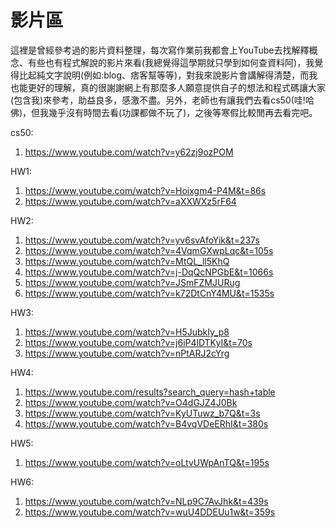 # 影片區
這裡是曾經參考過的影片資料整理，每次寫作業前我都會上YouTube去找解釋概念、有些也有程式解說的影片來看(我總覺得這學期就只學到如何查資料阿)，我覺得比起純文字說明(例如:blog、痞客幫等等)，對我來說影片會講解得清楚，而我也能更好的理解，真的很謝謝網上有那麼多人願意提供自子的想法和程式碼讓大家(包含我)來參考，助益良多，感激不盡。另外，老師也有讓我們去看cs50(哇!哈佛)，但我幾乎沒有時間去看(功課都做不玩了)，之後等寒假比較閒再去看完吧。

cs50:
1. https://www.youtube.com/watch?v=y62zj9ozPOM

HW1:
1. https://www.youtube.com/watch?v=Hoixgm4-P4M&t=86s
2. https://www.youtube.com/watch?v=aXXWXz5rF64

HW2:
1. https://www.youtube.com/watch?v=yv6svAfoYik&t=237s
2. https://www.youtube.com/watch?v=4VqmGXwpLqc&t=105s
3. https://www.youtube.com/watch?v=MtQL_ll5KhQ
4. https://www.youtube.com/watch?v=j-DqQcNPGbE&t=1066s
5. https://www.youtube.com/watch?v=JSmFZMJURug
6. https://www.youtube.com/watch?v=k72DtCnY4MU&t=1535s

HW3:
1. https://www.youtube.com/watch?v=H5JubkIy_p8
2. https://www.youtube.com/watch?v=j6iP4lDTKyI&t=70s
3. https://www.youtube.com/watch?v=nPtARJ2cYrg

HW4:
1. https://www.youtube.com/results?search_query=hash+table
2. https://www.youtube.com/watch?v=O4dGJZ4J0Bk
3. https://www.youtube.com/watch?v=KyUTuwz_b7Q&t=3s
4. https://www.youtube.com/watch?v=B4vqVDeERhI&t=380s

HW5:
1. https://www.youtube.com/watch?v=oLtvUWpAnTQ&t=195s

HW6:
1. https://www.youtube.com/watch?v=NLp9C7AvJhk&t=439s
2. https://www.youtube.com/watch?v=wuU4DDEUu1w&t=359s
